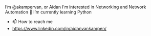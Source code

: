 I’m @akampervan, or Aidan
I'm interested in Networking and Network Automation
🌱 I’m currently learning Python
- 📫 How to reach me
- https://www.linkedin.com/in/aidanvankampen/
